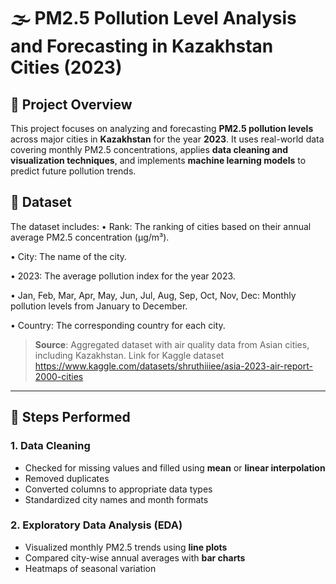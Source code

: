 # 🌫️ PM2.5 Pollution Level Analysis and Forecasting in Kazakhstan Cities (2023)

## 📌 Project Overview

This project focuses on analyzing and forecasting **PM2.5 pollution levels** across major cities in **Kazakhstan** for the year **2023**. It uses real-world data covering monthly PM2.5 concentrations, applies **data cleaning and visualization techniques**, and implements **machine learning models** to predict future pollution trends.

## 📁 Dataset

The dataset includes:
• Rank: The ranking of cities based on their annual average PM2.5 concentration (μg/m³).

• City: The name of the city.

• 2023: The average pollution index for the year 2023.

• Jan, Feb, Mar, Apr, May, Jun, Jul, Aug, Sep, Oct, Nov, Dec: Monthly pollution levels from January to December.

• Country: The corresponding country for each city.

> **Source**: Aggregated dataset with air quality data from Asian cities, including Kazakhstan.
Link for Kaggle dataset https://www.kaggle.com/datasets/shruthiiiee/asia-2023-air-report-2000-cities

---

## 🧹 Steps Performed

### 1. Data Cleaning
- Checked for missing values and filled using **mean** or **linear interpolation**
- Removed duplicates
- Converted columns to appropriate data types
- Standardized city names and month formats

### 2. Exploratory Data Analysis (EDA)
- Visualized monthly PM2.5 trends using **line plots**
- Compared city-wise annual averages with **bar charts**
- Heatmaps of seasonal variation
